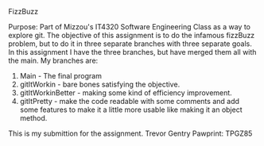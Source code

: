 FizzBuzz

Purpose: Part of Mizzou's IT4320 Software Engineering Class as a way to explore git. The objective of this assignment is to do the infamous fizzBuzz problem, but to do it in three separate branches with three separate goals. In this assignment I have the three branches, but have merged them all with the main. My branches are:

1. Main - The final program
2. gitItWorkin - bare bones satisfying the objective.
3. gitItWorkinBetter - making some kind of efficiency improvement. 
4. gitItPretty - make the code readable with some comments and add some features to make it a little more usable like making it an object method. 

This is my submittion for the assignment. 
Trevor Gentry
Pawprint: TPGZ85
